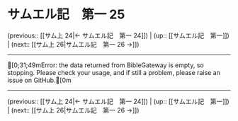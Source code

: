 # サムエル記　第一 25

(previous:: [[サム上 24|← サムエル記　第一 24]]) | (up:: [[サムエル記　第一]]) | (next:: [[サム上 26|サムエル記　第一 26 →]])

***
[0;31;49mError: the data returned from BibleGateway is empty, so stopping. Please check your usage, and if still a problem, please raise an issue on GitHub.[0m

***

(previous:: [[サム上 24|← サムエル記　第一 24]]) | (up:: [[サムエル記　第一]]) | (next:: [[サム上 26|サムエル記　第一 26 →]])
